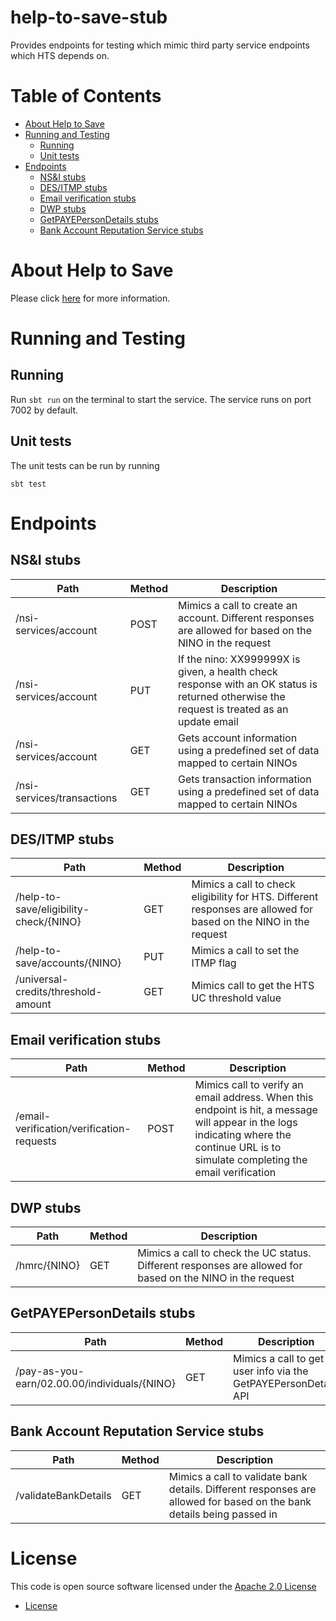 help-to-save-stub
=================
Provides endpoints for testing which mimic third party service endpoints which HTS depends on.

Table of Contents
=================
* [About Help to Save](#about-help-to-save)
* [Running and Testing](#running-and-testing)
   * [Running](#running)
   * [Unit tests](#unit-tests)
* [Endpoints](#endpoints)
   * [NS&amp;I stubs](#nsi-stubs)
   * [DES/ITMP stubs](#desitmp-stubs)
   * [Email verification stubs](#email-verification-stubs)
   * [DWP stubs](#dwp-stubs)
   * [GetPAYEPersonDetails stubs](#getpayepersondetails-stubs)
   * [Bank Account Reputation Service stubs](#bank-account-reputation-service-stubs)

About Help to Save
==================
Please click [here](https://github.com/hmrc/help-to-save#about-help-to-save) for more information.

Running and Testing
===================

Running
-------
Run `sbt run` on the terminal to start the service. The service runs on port 7002 by default.

Unit tests
----------

The unit tests can be run by running
```
sbt test
```

Endpoints
=========

NS&I stubs
----------
| Path                                                        | Method | Description  |
| ------------------------------------------------------------| ------ | ------------ |
| /nsi-services/account                                       | POST   | Mimics a call to create an account. Different responses are allowed for based on the NINO in the request |
| /nsi-services/account                                       | PUT    | If the nino: XX999999X is given, a health check response with an OK status is returned otherwise the request is treated as an update email|
| /nsi-services/account                                       | GET    | Gets account information using a predefined set of data mapped to certain NINOs |
| /nsi-services/transactions                                  | GET    | Gets transaction information using a predefined set of data mapped to certain NINOs|

DES/ITMP stubs
--------------
| Path                                                        | Method | Description  |
| ------------------------------------------------------------| ------ | ------------ |
| /help-to-save/eligibility-check/{NINO}                      | GET    | Mimics a call to check eligibility for HTS. Different responses are allowed for based on the NINO in the request  |
| /help-to-save/accounts/{NINO}                               | PUT    | Mimics a call to set the ITMP flag |
| /universal-credits/threshold-amount                         | GET    | Mimics call to get the HTS UC threshold value |

Email verification stubs
------------------------
| Path                                                        | Method | Description  |
| ------------------------------------------------------------| ------ | ------------ |
| /email-verification/verification-requests                   | POST   | Mimics call to verify an email address. When this endpoint is hit, a message will appear in the logs indicating where the continue URL is to simulate completing the email verification |  
 
 DWP stubs
 ---------
| Path                                                        | Method | Description  |
| ------------------------------------------------------------| ------ | ------------ |
| /hmrc/{NINO}                                                | GET    | Mimics a call to check the UC status. Different responses are allowed for based on the NINO in the request  |
  
GetPAYEPersonDetails stubs
--------------------------
| Path                                                        | Method | Description  |
| ------------------------------------------------------------| ------ | ------------ |
| /pay-as-you-earn/02.00.00/individuals/{NINO}                | GET    | Mimics a call to get user info via the GetPAYEPersonDetails API |

Bank Account Reputation Service stubs
-------------------------------------
| Path                                                        | Method | Description  |
| ------------------------------------------------------------| ------ | ------------ |
| /validateBankDetails                                        | GET    | Mimics a call to validate bank details. Different responses are allowed for based on the bank details being passed in |
  
License
=======
This code is open source software licensed under the [Apache 2.0 License]("http://www.apache.org/licenses/LICENSE-2.0.html") 
* [License](#license)

